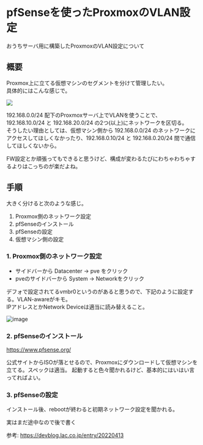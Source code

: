 # pfSenseを使ったProxmoxのVLAN設定
おうちサーバ用に構築したProxmoxのVLAN設定について

## 概要
Proxmox上に立てる仮想マシンのセグメントを分けて管理したい。  
具体的にはこんな感じで。

![](https://i.gyazo.com/ede80b9cf39c61f905adc300e7364234.png)

192.168.0.0/24 配下のProxmoxサーバ上でVLANを使うことで、192.168.10.0/24 と 192.168.20.0/24 の2つ(以上)にネットワークを区切る。  
そうしたい理由としては、仮想マシン側から 192.168.0.0/24 のネットワークにアクセスしてほしくなかったり、192.168.0.10/24 と 192.168.0.20/24 間で通信してほしくないから。

FW設定とか頑張ってもできると思うけど、構成が変わるたびにわちゃわちゃするよりはこっちのが楽だよね。


## 手順
大きく分けると次のような感じ。

1. Proxmox側のネットワーク設定
2. pfSenseのインストール
3. pfSenseの設定
4. 仮想マシン側の設定

### 1. Proxmox側のネットワーク設定
- サイドバーから Datacenter -> pve をクリック
- pveのサイドバーから System -> Networkをクリック

デフォで設定されてるvmbr0というのがあると思うので、下記のように設定する。VLAN-awareがキモ。  
IPアドレスとかNetwork Deviceは適当に読み替えること。

![image](https://user-images.githubusercontent.com/35072092/179372959-8e638aa8-4224-4167-81d9-51e0249fa827.png)

### 2. pfSenseのインストール
https://www.pfsense.org/

公式サイトからISOが落とせるので、Proxmoxにダウンロードして仮想マシンを立てる。スペックは適当。
起動すると色々聞かれるけど、基本的にはいはい言ってればよい。

### 3. pfSenseの設定
インストール後、rebootが終わると初期ネットワーク設定を聞かれる。

実はまだ途中なので後で書く

参考: https://devblog.lac.co.jp/entry/20220413
